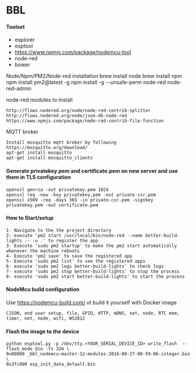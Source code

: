 # BBL

#### Toolset

* esplorer
* esptool
* https://www.npmjs.com/package/nodemcu-tool
* node-red
* bower

Node/Npm/PM2/Node-red installation
  brew install node
  brew install npm
  npm install pm2@latest -g
  npm install -g --unsafe-perm node-red node-red-admin

node-red modules to install

    http://flows.nodered.org/node/node-red-contrib-splitter
    http://flows.nodered.org/node/json-db-node-red
    https://www.npmjs.com/package/node-red-contrib-file-function

MQTT broker

    Install mosquitto mqtt broker by following https://mosquitto.org/download/
    apt-get install mosquitto
    apt-get install mosquitto_clients

#### Generate privatekey.pem and certificate.pem on new server and use them in TLS configuration

    openssl genrsa -out privatekey.pem 1024
    openssl req -new -key privatekey.pem -out private-csr.pem
    openssl x509 -req -days 365 -in private-csr.pem -signkey privatekey.pem -out certificate.pem

#### How to Start/setup 
    1- Navigate to the the project directory
    2- execute 'pm2 start /usr/local/bin/node-red --name better-build-lights -- -u .' to register the app
    3- Execute 'sudo pm2 startup' to make the pm2 start automatically whenever the machine reboots
    4- Execute 'pm2 save' to save the registered app
    5- Execute 'sudo pm2 list' to see the registered apps
    6- execute 'sudo pm2 logs better-build-lights' to check logs
    7- execute 'sudo pm2 stop better-build-lights' to stop the process
    8- execute 'sudo pm2 start better-build-lights' to start the process


#### NodeMcu build configuration

Use https://nodemcu-build.com/ ot build it yourself with Docker image

    CJSON, end user setup, file, GPIO, HTTP, mDNS, net, node, RTC mem, timer, net, node, wifi, WS2812

#### Flash the image to the device
 
    python esptool.py -p /dev/tty.<YOUR_SERIAL_DEVICE_ID> write_flash  --flash_mode dio -fs 32m \
    0x00000 _bbl_nodemcu-master-12-modules-2016-08-27-08-59-06-integer.bin \
    0x3fc000 esp_init_data_default.bin
